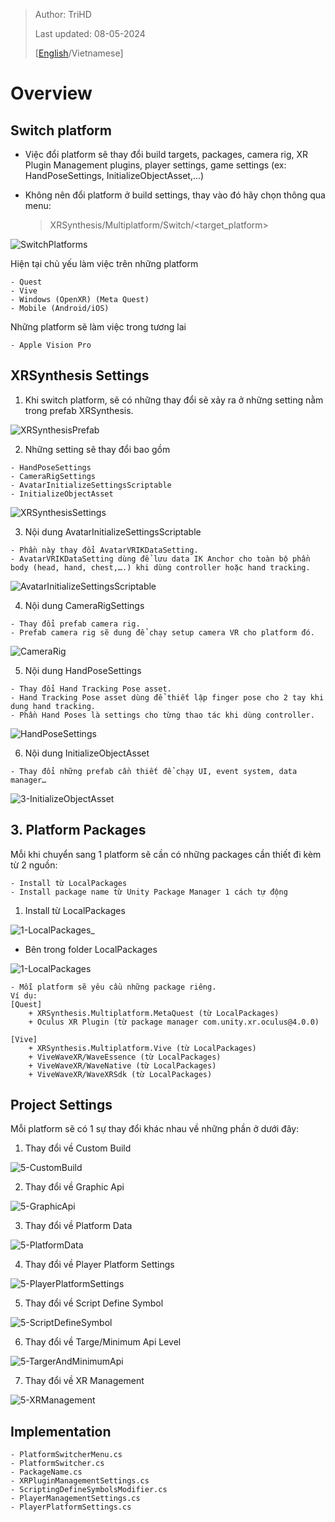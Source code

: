> Author: TriHD
> 
> Last updated: 08-05-2024
> 
> [[English](Eng_Ver/PlatformSwitcher_en.md)/Vietnamese]
# Overview

## Switch platform

- Việc đổi platform sẽ thay đổi build targets, packages, camera rig, XR Plugin Management plugins, player settings, game settings (ex: HandPoseSettings, InitializeObjectAsset,...)
- Không nên đổi platform ở build settings, thay vào đó hãy chọn thông qua menu:

  > XRSynthesis/Multiplatform/Switch/<target_platform>

![SwitchPlatforms](../Images/PlatformSwitcher/0-SwitchPlatforms.png)

Hiện tại chủ yếu làm việc trên những platform
````
- Quest
- Vive
- Windows (OpenXR) (Meta Quest)
- Mobile (Android/iOS)
````

Những platform sẽ làm việc trong tương lai
````
- Apple Vision Pro
````

## XRSynthesis Settings

1. Khi switch platform, sẽ có những thay đổi sẽ xảy ra ở những setting nằm trong prefab XRSynthesis.

![XRSynthesisPrefab](../Images/PlatformSwitcher/2-XRSynthesisPrefab.png)

2. Những setting sẽ thay đổi bao gồm
````
- HandPoseSettings
- CameraRigSettings
- AvatarInitializeSettingsScriptable
- InitializeObjectAsset
````

![XRSynthesisSettings](../Images/PlatformSwitcher/2-XRSynthesisSettings.png)

3. Nội dung AvatarInitializeSettingsScriptable
```` 
- Phần này thay đổi AvatarVRIKDataSetting.
- AvatarVRIKDataSetting dùng để lưu data IK Anchor cho toàn bộ phần body (head, hand, chest,….) khi dùng controller hoặc hand tracking.
````

![AvatarInitializeSettingsScriptable](../Images/PlatformSwitcher/3-AvatarInitializeSettingsScriptable.png)

4. Nội dung CameraRigSettings
```` 
- Thay đổi prefab camera rig.
- Prefab camera rig sẽ dung để chạy setup camera VR cho platform đó.
````    

![CameraRig](../Images/PlatformSwitcher/3-CameraRig.png)

5. Nội dung HandPoseSettings
````
- Thay đổi Hand Tracking Pose asset.
- Hand Tracking Pose asset dùng để thiết lập finger pose cho 2 tay khi dung hand tracking.
- Phần Hand Poses là settings cho từng thao tác khi dùng controller.
````

![HandPoseSettings](../Images/PlatformSwitcher/3-HandPoseSettings.png)

6. Nội dung InitializeObjectAsset
````
- Thay đổi những prefab cần thiết để chạy UI, event system, data manager…
````
![3-InitializeObjectAsset](../Images/PlatformSwitcher/3-InitializeObjectAsset.png)


## 3.	Platform Packages

Mỗi khi chuyển sang 1 platform sẽ cần có những packages cần thiết đi kèm từ 2 nguồn:
````
- Install từ LocalPackages
- Install package name từ Unity Package Manager 1 cách tự động
````

1. Install từ LocalPackages
   
![1-LocalPackages_](../Images/PlatformSwitcher/1-LocalPackages_.png)

- Bên trong folder LocalPackages
  
![1-LocalPackages](../Images/PlatformSwitcher/1-LocalPackages.png)

````
- Mỗi platform sẽ yêu cầu những package riêng.
Ví dụ:
[Quest]
    + XRSynthesis.Multiplatform.MetaQuest (từ LocalPackages)
    + Oculus XR Plugin (từ package manager com.unity.xr.oculus@4.0.0)

[Vive]
    + XRSynthesis.Multiplatform.Vive (từ LocalPackages)
    + ViveWaveXR/WaveEssence (từ LocalPackages)	
    + ViveWaveXR/WaveNative (từ LocalPackages)
    + ViveWaveXR/WaveXRSdk (từ LocalPackages)
````

## Project Settings
Mỗi platform sẽ có 1 sự thay đổi khác nhau về những phần ở dưới đây:

1. Thay đổi về Custom Build

![5-CustomBuild](../Images/PlatformSwitcher/5-CustomBuild.png)

2. Thay đổi về Graphic Api

![5-GraphicApi](../Images/PlatformSwitcher/5-GraphicApi.png)

3. Thay đổi về Platform Data

![5-PlatformData](../Images/PlatformSwitcher/5-PlatformData.png)

4. Thay đổi về Player Platform Settings

![5-PlayerPlatformSettings](../Images/PlatformSwitcher/5-PlayerPlatformSettings.png)

5. Thay đổi về Script Define Symbol

![5-ScriptDefineSymbol](../Images/PlatformSwitcher/5-ScriptDefineSymbol.png)

6. Thay đổi về Targe/Minimum Api Level
   
![5-TargerAndMinimumApi](../Images/PlatformSwitcher/5-TargerAndMinimumApi.png)

7. Thay đổi về XR Management
   
![5-XRManagement](../Images/PlatformSwitcher/5-XRManagement.png)

## Implementation
````
- PlatformSwitcherMenu.cs
- PlatformSwitcher.cs
- PackageName.cs
- XRPluginManagementSettings.cs
- ScriptingDefineSymbolsModifier.cs
- PlayerManagementSettings.cs
- PlayerPlatformSettings.cs
````
